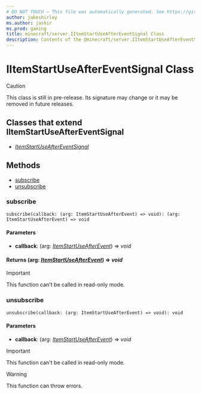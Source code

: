 ```yaml
---
# DO NOT TOUCH — This file was automatically generated. See https://github.com/mojang/minecraftapidocsgenerator to modify descriptions, examples, etc.
author: jakeshirley
ms.author: jashir
ms.prod: gaming
title: minecraft/server.IItemStartUseAfterEventSignal Class
description: Contents of the @minecraft/server.IItemStartUseAfterEventSignal class.
---
```

# IItemStartUseAfterEventSignal Class

> [!CAUTION]
> This class is still in pre-release.  Its signature may change or it may be removed in future releases.

## Classes that extend IItemStartUseAfterEventSignal
- [*ItemStartUseAfterEventSignal*](ItemStartUseAfterEventSignal.md)

## Methods
- [subscribe](#subscribe)
- [unsubscribe](#unsubscribe)

### **subscribe**
`
subscribe(callback: (arg: ItemStartUseAfterEvent) => void): (arg: ItemStartUseAfterEvent) => void
`

#### **Parameters**
- **callback**: (arg: [*ItemStartUseAfterEvent*](ItemStartUseAfterEvent.md)) => *void*

#### **Returns** (arg: [*ItemStartUseAfterEvent*](ItemStartUseAfterEvent.md)) => *void*

> [!IMPORTANT]
> This function can't be called in read-only mode.

### **unsubscribe**
`
unsubscribe(callback: (arg: ItemStartUseAfterEvent) => void): void
`

#### **Parameters**
- **callback**: (arg: [*ItemStartUseAfterEvent*](ItemStartUseAfterEvent.md)) => *void*

> [!IMPORTANT]
> This function can't be called in read-only mode.

> [!WARNING]
> This function can throw errors.
